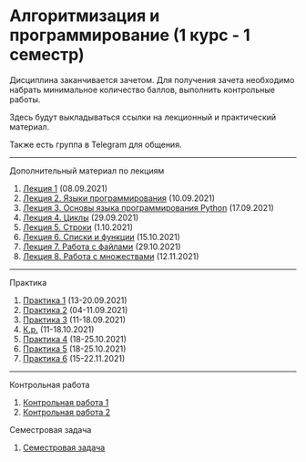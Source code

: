 # Алгоритмизация и программирование (1 курс - 1 семестр)

Дисциплина заканчивается зачетом. Для получения зачета необходимо набрать минимальное количество баллов, выполнить контрольные работы.

Здесь будут выкладываться ссылки на лекционный и практический материал.

Также есть группа в Telegram для общения.

------

Дополнительный материал по лекциям

1. [Лекция 1](./lessons/1_lesson.md) (08.09.2021)
2. [Лекция 2. Языки программирования](./lessons/2_lesson.md) (10.09.2021)
2. [Лекция 3. Основы языка программирования Python](./lessons/3_lesson.md) (17.09.2021)
2. [Лекция 4. Циклы](./lessons/4_lesson.md) (29.09.2021)
2. [Лекция 5. Строки](./lessons/5_lesson.md) (1.10.2021)
2. [Лекция 6. Списки и функции](./lessons/6_lesson.md) (15.10.2021)
2. [Лекция 7. Работа с файлами](./lessons/7_lesson.md) (29.10.2021)
2. [Лекция 8. Работа с множествами](./lessons/8_lesson.md) (12.11.2021)
------

Практика

1. [Практика 1](./practices/1_practice.md) (13-20.09.2021)
2. [Практика 2](./practices/2_practice.md) (04-11.09.2021)
2. [Практика 3](./practices/3_practice/Практика.ipynb) (11-18.09.2021)
2. [К.р.](https://github.com/ximik666/aip_1_course/blob/main/practices/kr/kr.ipynb) (11-18.10.2021)
2. [Практика 4](https://github.com/ximik666/aip_1_course/blob/main/practices/4_practice/%D0%9F%D1%80%D0%B0%D0%BA%D1%82%D0%B8%D0%BA%D0%B0.ipynb) (18-25.10.2021)
3. [Практика 5](https://github.com/ximik666/aip_1_course/blob/main/practices/4_practice/%D0%9F%D1%80%D0%B0%D0%BA%D1%82%D0%B8%D0%BA%D0%B0.ipynb) (18-25.10.2021)
4. [Практика 6](https://github.com/ximik666/aip_1_course/blob/main/practices/6_practice/practice.ipynb) (15-22.11.2021)
------

Контрольная работа

1. [Контрольная работа 1](https://github.com/ximik666/aip_1_course/blob/main/practices/kr/kr.ipynb)
2. [Контрольная работа 2](https://github.com/ximik666/aip_1_course/blob/main/practices/kr_2/kr_2.ipynb)

Семестровая задача

1. [Семестровая задача](https://github.com/ximik666/aip_1_course/blob/main/semestr%20tasks/semester1.md)

